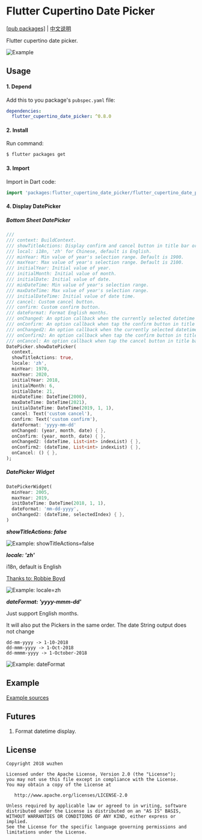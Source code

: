 # Flutter Cupertino Date Picker

[[pub packages]](https://pub.dartlang.org/packages/flutter_cupertino_date_picker)
| [中文说明](./README_zh-cn.md)

Flutter cupertino date picker.

![Example][1]

## Usage

#### 1\. Depend

Add this to you package's `pubspec.yaml` file:

```yaml
dependencies:
  flutter_cupertino_date_picker: ^0.8.0
```

#### 2\. Install

Run command:

```bash
$ flutter packages get
```

#### 3\. Import

Import in Dart code:

```dart
import 'packages:flutter_cupertino_date_picker/flutter_cupertino_date_picker.dart';
```

#### 4\. Display DatePicker

##### Bottom Sheet DatePicker

```dart
///
/// context: BuildContext.
/// showTitleActions: Display confirm and cancel button in title bar or not.
/// local: i18n, 'zh' for Chinese, default is English.
/// minYear: Min value of year's selection range. Default is 1900.
/// maxYear: Max value of year's selection range. Default is 2100.
/// initialYear: Initial value of year.
/// initialMonth: Initial value of month.
/// initialDate: Initial value of date.
/// minDateTime: Min value of year's selection range.
/// maxDateTime: Max value of year's selection range.
/// initialDateTime: Initial value of date time.
/// cancel: Custom cancel button.
/// confirm: Custom confirm button.
/// dateFormat: Format English months.
/// onChanged: An option callback when the currently selected datetime changes.
/// onConfirm: An option callback when tap the confirm button in title bar.
/// onChanged2: An option callback when the currently selected datetime changes.
/// onConfirm2: An option callback when tap the confirm button in title bar.
/// onCancel: An option callback when tap the cancel button in title bar.
DatePicker.showDatePicker(
  context,
  showTitleActions: true,
  locale: 'zh',
  minYear: 1970,
  maxYear: 2020,
  initialYear: 2018,
  initialMonth: 6,
  initialDate: 21,
  minDateTime: DateTime(2000),
  maxDateTime: DateTime(2021),
  initialDateTime: DateTime(2019, 1, 1),
  cancel: Text('custom cancel'),
  confirm: Text('custom confirm'),
  dateFormat: 'yyyy-mm-dd'
  onChanged: (year, month, date) { },
  onConfirm: (year, month, date) { },
  onChanged2: (dateTime, List<int> indexList) { },
  onConfirm2: (dateTime, List<int> indexList) { },
  onCancel: () { },
);
```

##### DatePicker Widget

```dart
DatePickerWidget(
  minYear: 2005,
  maxYear: 2019,
  initDateTime: DateTime(2018, 1, 1),
  dateFormat: 'mm-dd-yyyy',
  onChanged2: (dateTime, selectedIndex) { },
)
```

***showTitleActions: false***

![Example: showTitleActions=false][2]

***locale: 'zh'***

i18n, default is English

[Thanks to: Robbie Boyd](https://github.com/vagrantrobbie)


![Example: locale=zh][3]

***dateFormat: 'yyyy-mmm-dd'***

Just support English months.

It will also put the Pickers in the same order. The date String output does not change

```
dd-mm-yyyy -> 1-10-2018
dd-mmm-yyyy -> 1-Oct-2018
dd-mmmm-yyyy -> 1-October-2018
```

![Example: dateFormat][4]

## Example

[Example sources](https://github.com/wuzhendev/flutter-cupertino-date-picker/tree/master/example)

## Futures

1. Format datetime display.

## License

```
Copyright 2018 wuzhen

Licensed under the Apache License, Version 2.0 (the "License");
you may not use this file except in compliance with the License.
You may obtain a copy of the License at

   http://www.apache.org/licenses/LICENSE-2.0

Unless required by applicable law or agreed to in writing, software
distributed under the License is distributed on an "AS IS" BASIS,
WITHOUT WARRANTIES OR CONDITIONS OF ANY KIND, either express or implied.
See the License for the specific language governing permissions and
limitations under the License.
```

[1]:https://openproject.oss-cn-beijing.aliyuncs.com/images/flutter/flutter_date_picker_4.png?x-oss-process=style/image_scale1
[2]:https://openproject.oss-cn-beijing.aliyuncs.com/images/flutter/flutter_date_picker_5.png?x-oss-process=style/image_scale1
[3]:https://openproject.oss-cn-beijing.aliyuncs.com/images/flutter/flutter_date_picker_6.png?x-oss-process=style/image_scale1
[4]:https://openproject.oss-cn-beijing.aliyuncs.com/images/flutter/flutter_date_picker_7.png?x-oss-process=style/image_scale1
